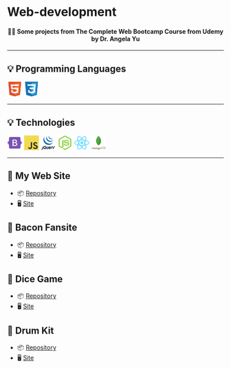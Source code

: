 # Web-development

<h4 align="center">👨‍💻 Some projects from The Complete Web Bootcamp Course from Udemy by Dr. Angela Yu </h4>

<hr>

## 💡 Programming Languages
<p align="left">
<img src="https://raw.githubusercontent.com/devicons/devicon/d00d0969292a6569d45b06d3f350f463a0107b0d/icons/html5/html5-original.svg" alt="html5" width="35" height="35"/>
    <img src="https://raw.githubusercontent.com/devicons/devicon/d00d0969292a6569d45b06d3f350f463a0107b0d/icons/css3/css3-original.svg" alt="css3" width="35" height="35"/>
   
</p>
<hr>

## 💡 Technologies

<p aligh="left">
    <img src="https://raw.githubusercontent.com/devicons/devicon/d00d0969292a6569d45b06d3f350f463a0107b0d/icons/bootstrap/bootstrap-plain.svg" alt="bootstrap" width="35" height="35"/>
    <img src="https://raw.githubusercontent.com/devicons/devicon/d00d0969292a6569d45b06d3f350f463a0107b0d/icons/javascript/javascript-original.svg" alt="javascript" width="35" height="35"/>
    <img src="https://raw.githubusercontent.com/devicons/devicon/ac557d6ff33ff370a5db99f97aeab35ea5c67fbd/icons/jquery/jquery-original-wordmark.svg" alt="jquery" width="35" height="35"/>
    <img src="https://raw.githubusercontent.com/devicons/devicon/d00d0969292a6569d45b06d3f350f463a0107b0d/icons/nodejs/nodejs-original.svg" alt="nodejs" width="35" height="35">
    <img src="https://raw.githubusercontent.com/devicons/devicon/c5378d6c2510ffa0b3e4475af95618a8048d6cf1/icons/react/react-original.svg" alt="react" width="35" height="35"/>
    <img src="https://raw.githubusercontent.com/devicons/devicon/c5378d6c2510ffa0b3e4475af95618a8048d6cf1/icons/mongodb/mongodb-original-wordmark.svg" alt="mongo-db" width="35" height="35">
</p>

<hr>


## 📍 My Web Site

- 📦 [Repository](https://github.com/elijahqi/Web-development/tree/main/personalsite_improved)
- 🖥 [Site](https://elijahqi.github.io/Web-development/)

## 📍 Bacon Fansite

- 📦 [Repository](https://github.com/elijahqi/Web-development/tree/main/bacon-fansite)
- 🖥 [Site](https://soft-moonbeam-c4fa6c.netlify.app/)

## 📍 Dice Game

- 📦 [Repository](https://github.com/elijahqi/Web-development/tree/main/Dicee%20Challenge)
- 🖥 [Site](https://roaring-truffle-587593.netlify.app/)

## 📍 Drum Kit

- 📦 [Repository](https://github.com/elijahqi/Web-development/tree/main/Drum%20Kit)
- 🖥 [Site](https://silly-fairy-04725e.netlify.app/)

